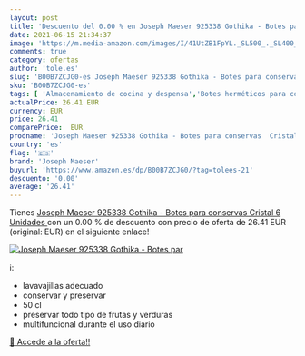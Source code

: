 ```yaml
---
layout: post
title: 'Descuento del 0.00 % en Joseph Maeser 925338 Gothika - Botes par'
date: 2021-06-15 21:34:37
image: 'https://m.media-amazon.com/images/I/41UtZB1FpYL._SL500_._SL400_.jpg'
comments: true
category: ofertas
author: 'tole.es'
slug: 'B00B7ZCJG0-es Joseph Maeser 925338 Gothika - Botes para conservas...'
sku: 'B00B7ZCJG0-es'
tags: [ 'Almacenamiento de cocina y despensa','Botes herméticos para cocina','Botes herméticos y accesorios','Hogar y cocina','conservas','joseph maeser', ]
actualPrice: 26.41 EUR
currency: EUR
price: 26.41
comparePrice:  EUR
prodname: 'Joseph Maeser 925338 Gothika - Botes para conservas  Cristal  6 Unidades '
country: 'es'
flag: '🇪🇸'
brand: 'Joseph Maeser'
buyurl: 'https://www.amazon.es/dp/B00B7ZCJG0/?tag=tolees-21'
descuento: '0.00'
average: '26.41'
---
```


Tienes [Joseph Maeser 925338 Gothika - Botes para conservas  Cristal  6 Unidades ](https://www.amazon.es/dp/B00B7ZCJG0/?tag=tolees-21) con un 0.00 % de descuento con precio de oferta de 26.41 EUR (original:  EUR) en el siguiente enlace!

[![Joseph Maeser 925338 Gothika - Botes par](https://m.media-amazon.com/images/I/41UtZB1FpYL._SL500_._SL400_.jpg)](https://www.amazon.es/dp/B00B7ZCJG0/?tag=tolees-21)

ℹ️:

- lavavajillas adecuado
- conservar y preservar
- 50 cl
- preservar todo tipo de frutas y verduras
- multifuncional durante el uso diario

[🛒 Accede a la oferta!!](https://www.amazon.es/dp/B00B7ZCJG0/?tag=tolees-21)
